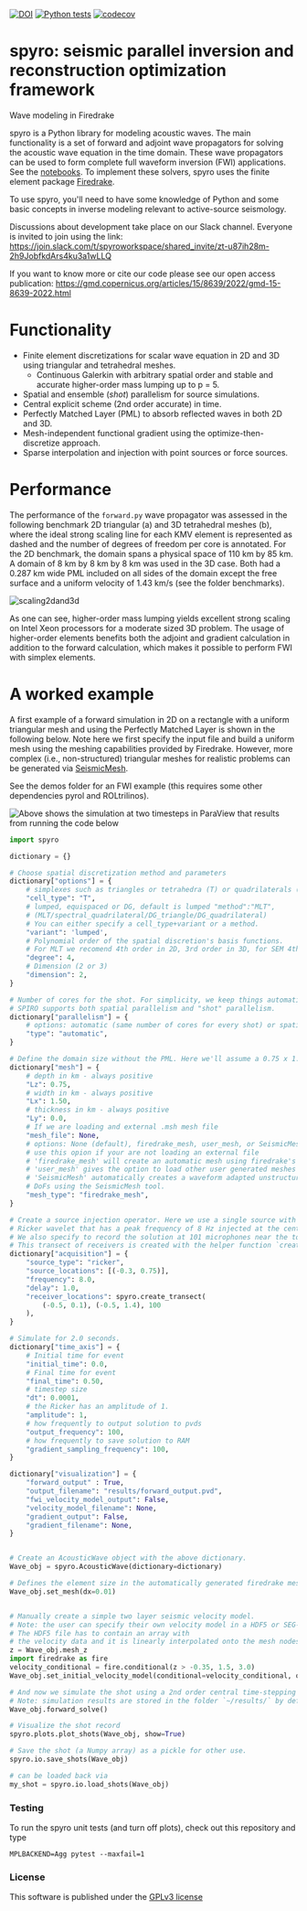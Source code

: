 [![DOI](https://zenodo.org/badge/318542339.svg)](https://zenodo.org/badge/latestdoi/318542339)
[![Python tests](https://github.com/NDF-Poli-USP/spyro/actions/workflows/python-tests.yml/badge.svg)](https://github.com/NDF-Poli-USP/spyro/actions/workflows/python-tests.yml)
[![codecov](https://codecov.io/gh/NDF-Poli-USP/spyro/graph/badge.svg?token=8NM4N4N7YW)](https://codecov.io/gh/NDF-Poli-USP/spyro)

spyro: seismic parallel inversion and reconstruction optimization framework
============================================

Wave modeling in Firedrake

spyro is a Python library for modeling acoustic waves. The main
functionality is a set of forward and adjoint wave propagators for solving the acoustic wave equation in the time domain.
These wave propagators can be used to form complete full waveform inversion (FWI) applications. See the [notebooks](https://github.com/Olender/spyro-1/tree/main/notebook_tutorials).
To implement these solvers, spyro uses the finite element package [Firedrake](https://www.firedrakeproject.org/index.html).

To use spyro, you'll need to have some knowledge of Python and some basic concepts in inverse modeling relevant to active-source seismology.

Discussions about development take place on our Slack channel. Everyone is invited to join using the link: https://join.slack.com/t/spyroworkspace/shared_invite/zt-u87ih28m-2h9JobfkdArs4ku3a1wLLQ

If you want to know more or cite our code please see our open access publication: https://gmd.copernicus.org/articles/15/8639/2022/gmd-15-8639-2022.html

Functionality
=============

* Finite element discretizations for scalar wave equation in 2D and 3D using triangular and tetrahedral meshes.
    * Continuous Galerkin with arbitrary spatial order and stable and accurate higher-order mass lumping up to p = 5.
* Spatial and ensemble (*shot*) parallelism for source simulations.
* Central explicit scheme (2nd order accurate) in time.
* Perfectly Matched Layer (PML) to absorb reflected waves in both 2D and 3D.
* Mesh-independent functional gradient using the optimize-then-discretize approach.
* Sparse interpolation and injection with point sources or force sources. 


Performance
===========

The performance of the `forward.py` wave propagator was assessed in the following benchmark 2D triangular (a) and 3D tetrahedral meshes (b), where the ideal strong scaling line for each KMV element is represented as dashed and the number of degrees of freedom per core is annotated. For the 2D benchmark, the domain spans a physical space of 110 km by 85 km. A domain of 8 km by 8 km by 8 km was used in the 3D case. Both had a 0.287 km wide PML included on all sides of the domain except the free surface and a uniform velocity of 1.43 km/s (see the folder benchmarks).

![scaling2dand3d](https://user-images.githubusercontent.com/45005909/127859352-f9fac860-c9db-4585-8416-45b7fa002eed.png)

As one can see, higher-order mass lumping yields excellent strong scaling on Intel Xeon processors for a moderate sized 3D problem. The usage of higher-order elements benefits both the adjoint and gradient calculation in addition to the forward calculation, which makes it possible to perform FWI with simplex elements.


A worked example
=================

A first example of a forward simulation in 2D on a rectangle with a uniform triangular mesh and using the Perfectly Matched Layer is shown in the following below. Note here we first specify the input file and build a uniform mesh using the meshing capabilities provided by Firedrake. However, more complex (i.e., non-structured) triangular meshes for realistic problems can be generated via [SeismicMesh](https://github.com/krober10nd/SeismicMesh).


See the demos folder for an FWI example (this requires some other dependencies pyrol and ROLtrilinos).



![Above shows the simulation at two timesteps in ParaView that results from running the code below](https://user-images.githubusercontent.com/18619644/94087976-7e81df00-fde5-11ea-96c0-474348286091.png)

```python
import spyro

dictionary = {}

# Choose spatial discretization method and parameters
dictionary["options"] = {
    # simplexes such as triangles or tetrahedra (T) or quadrilaterals (Q)
    "cell_type": "T",  
    # lumped, equispaced or DG, default is lumped "method":"MLT",
    # (MLT/spectral_quadrilateral/DG_triangle/DG_quadrilateral)
    # You can either specify a cell_type+variant or a method.
    "variant": 'lumped',  
    # Polynomial order of the spatial discretion's basis functions.
    # For MLT we recomend 4th order in 2D, 3rd order in 3D, for SEM 4th or 8th.
    "degree": 4,  
    # Dimension (2 or 3)
    "dimension": 2,  
}

# Number of cores for the shot. For simplicity, we keep things automatic.
# SPIRO supports both spatial parallelism and "shot" parallelism.
dictionary["parallelism"] = {
    # options: automatic (same number of cores for every shot) or spatial
    "type": "automatic",
}

# Define the domain size without the PML. Here we'll assume a 0.75 x 1.50 km
dictionary["mesh"] = {
    # depth in km - always positive
    "Lz": 0.75,
    # width in km - always positive
    "Lx": 1.50,
    # thickness in km - always positive
    "Ly": 0.0,
    # If we are loading and external .msh mesh file
    "mesh_file": None,
    # options: None (default), firedrake_mesh, user_mesh, or SeismicMesh
    # use this opion if your are not loading an external file
    # 'firedrake_mesh' will create an automatic mesh using firedrake's built-in meshing tools
    # 'user_mesh' gives the option to load other user generated meshes from unsuported formats
    # 'SeismicMesh' automatically creates a waveform adapted unstructured mesh to reduce total
    # DoFs using the SeismicMesh tool.
    "mesh_type": "firedrake_mesh",
}

# Create a source injection operator. Here we use a single source with a
# Ricker wavelet that has a peak frequency of 8 Hz injected at the center of the mesh.
# We also specify to record the solution at 101 microphones near the top of the domain.
# This transect of receivers is created with the helper function `create_transect`.
dictionary["acquisition"] = {
    "source_type": "ricker",
    "source_locations": [(-0.3, 0.75)],
    "frequency": 8.0,
    "delay": 1.0,
    "receiver_locations": spyro.create_transect(
        (-0.5, 0.1), (-0.5, 1.4), 100
    ),
}

# Simulate for 2.0 seconds.
dictionary["time_axis"] = {
    # Initial time for event
    "initial_time": 0.0,
    # Final time for event
    "final_time": 0.50,
    # timestep size
    "dt": 0.0001,
    # the Ricker has an amplitude of 1.
    "amplitude": 1,
    # how frequently to output solution to pvds
    "output_frequency": 100,
    # how frequently to save solution to RAM
    "gradient_sampling_frequency": 100,
}

dictionary["visualization"] = {
    "forward_output" : True,
    "output_filename": "results/forward_output.pvd",
    "fwi_velocity_model_output": False,
    "velocity_model_filename": None,
    "gradient_output": False,
    "gradient_filename": None,
}


# Create an AcousticWave object with the above dictionary.
Wave_obj = spyro.AcousticWave(dictionary=dictionary)

# Defines the element size in the automatically generated firedrake mesh.
Wave_obj.set_mesh(dx=0.01)


# Manually create a simple two layer seismic velocity model.
# Note: the user can specify their own velocity model in a HDF5 or SEG-Y file format.
# The HDF5 file has to contain an array with
# the velocity data and it is linearly interpolated onto the mesh nodes at run-time.
z = Wave_obj.mesh_z
import firedrake as fire
velocity_conditional = fire.conditional(z > -0.35, 1.5, 3.0)
Wave_obj.set_initial_velocity_model(conditional=velocity_conditional, output=True)

# And now we simulate the shot using a 2nd order central time-stepping scheme
# Note: simulation results are stored in the folder `~/results/` by default
Wave_obj.forward_solve()

# Visualize the shot record
spyro.plots.plot_shots(Wave_obj, show=True)

# Save the shot (a Numpy array) as a pickle for other use.
spyro.io.save_shots(Wave_obj)

# can be loaded back via
my_shot = spyro.io.load_shots(Wave_obj)
```

### Testing

To run the spyro unit tests (and turn off plots), check out this repository and type
```
MPLBACKEND=Agg pytest --maxfail=1
```


### License

This software is published under the [GPLv3 license](https://www.gnu.org/licenses/gpl-3.0.en.html)
